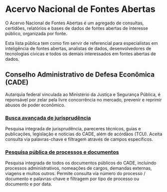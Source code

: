 # Acervo Nacional de Fontes Abertas

O Acervo Nacional de Fontes Abertas é um agregado de consultas, certidões, relatórios e bases de dados de fontes abertas de interesse público, organizada por fonte.

Esta lista pública tem como fim servir de referencial para especialistas em inteligência de fontes abertas, analistas de dados, desenvolvedores de tecnologias cívicas e todos os demais interessados em fontes abertas de dados.

## Conselho Administrativo de Defesa Econômica (CADE)

Autarquia federal vinculada ao Ministério da Justiça e Segurança Pública, é reponsável por zelar pela livre concorrência no mercado, prevenir e reprimir abusos de poder econômico.

### [Busca avançada de jurisprudência](https://jurisprudencia.cade.gov.br/pesquisa-avancada)

Pesquisa integrada de jurisprudência, pareceres técnicos, guias e publicações, legislação e notícias do CADE, além de acórdãos (TCU). Aceita consulta via palavras-chave e filtragem através de campos específicos.

### [Pesquisa pública de processos e documentos](https://sei.cade.gov.br/sei/modulos/pesquisa/md_pesq_processo_pesquisar.php?acao_externa=protocolo_pesquisar&acao_origem_externa=protocolo_pesquisar&id_orgao_acesso_externo=0)

Pesquisa integrada de todos os documentos públicos do CADE, incluindo processos administrativos, nomeações de cargos, demandas externas, viagens e muitos outros. Permite consulta via número do processo / documento e palavras-chave e filtragem por tipo de processo ou documento e por data.
